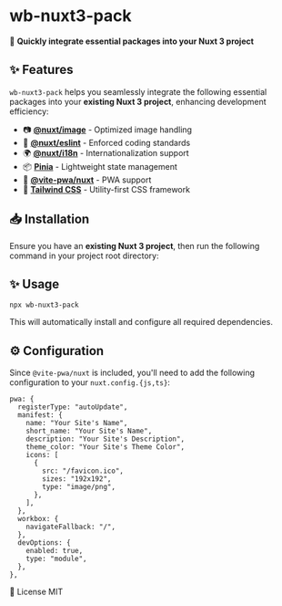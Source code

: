 # **wb-nuxt3-pack**  
🚀 **Quickly integrate essential packages into your Nuxt 3 project**  

## **✨ Features**
`wb-nuxt3-pack` helps you seamlessly integrate the following essential packages into your **existing Nuxt 3 project**, enhancing development efficiency:  
- 📷 **[@nuxt/image](https://image.nuxt.com/)** - Optimized image handling  
- 🎯 **[@nuxt/eslint](https://github.com/nuxt/eslint-config)** - Enforced coding standards  
- 🌍 **[@nuxt/i18n](https://i18n.nuxt.com/)** - Internationalization support  
- 📦 **[Pinia](https://pinia.vuejs.org/)** - Lightweight state management  
- 🔋 **[@vite-pwa/nuxt](https://vite-pwa-org.netlify.app/)** - PWA support  
- 🎨 **[Tailwind CSS](https://tailwindcss.com/)** - Utility-first CSS framework  

## **📥 Installation**
Ensure you have an **existing Nuxt 3 project**, then run the following command in your project root directory:  

## **✨ Usage**
```console
npx wb-nuxt3-pack
```

This will automatically install and configure all required dependencies.

## **⚙️ Configuration**
Since `@vite-pwa/nuxt` is included, you'll need to add the following configuration to your `nuxt.config.{js,ts}`:  

```
pwa: {
  registerType: "autoUpdate",
  manifest: {
    name: "Your Site's Name",
    short_name: "Your Site's Name",
    description: "Your Site's Description",
    theme_color: "Your Site's Theme Color",
    icons: [
      {
        src: "/favicon.ico",
        sizes: "192x192",
        type: "image/png",
      },
    ],
  },
  workbox: {
    navigateFallback: "/",
  },
  devOptions: {
    enabled: true,
    type: "module",
  },
},
```

📜 License
MIT